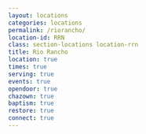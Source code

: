 ```yaml
---
layout: locations
categories: locations
permalink: /riorancho/
location-id: RRN
class: section-locations location-rrn
title: Rio Rancho
location: true
times: true
serving: true
events: true
opendoor: true
chazown: true
baptism: true
restore: true
connect: true
---
```

